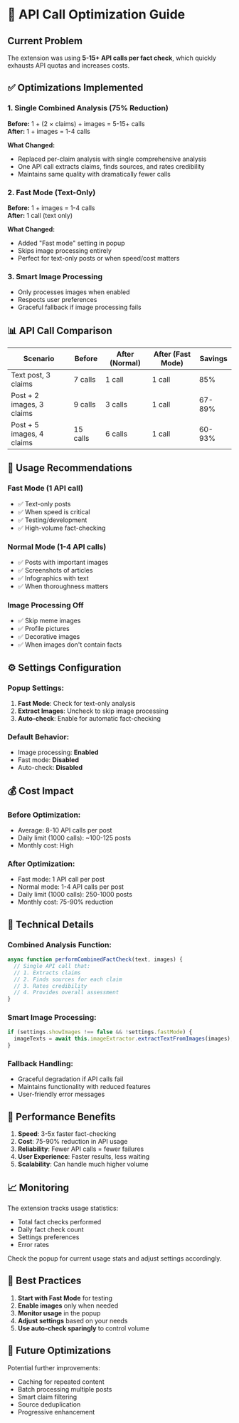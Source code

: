 # 🚀 API Call Optimization Guide

## Current Problem
The extension was using **5-15+ API calls per fact check**, which quickly exhausts API quotas and increases costs.

## ✅ Optimizations Implemented

### **1. Single Combined Analysis (75% Reduction)**
**Before:** 1 + (2 × claims) + images = 5-15+ calls  
**After:** 1 + images = 1-4 calls

**What Changed:**
- Replaced per-claim analysis with single comprehensive analysis
- One API call extracts claims, finds sources, and rates credibility
- Maintains same quality with dramatically fewer calls

### **2. Fast Mode (Text-Only)**
**Before:** 1 + images = 1-4 calls  
**After:** 1 call (text only)

**What Changed:**
- Added "Fast mode" setting in popup
- Skips image processing entirely
- Perfect for text-only posts or when speed/cost matters

### **3. Smart Image Processing**
- Only processes images when enabled
- Respects user preferences
- Graceful fallback if image processing fails

## 📊 API Call Comparison

| Scenario | Before | After (Normal) | After (Fast Mode) | Savings |
|----------|--------|----------------|-------------------|---------|
| Text post, 3 claims | 7 calls | 1 call | 1 call | 85% |
| Post + 2 images, 3 claims | 9 calls | 3 calls | 1 call | 67-89% |
| Post + 5 images, 4 claims | 15 calls | 6 calls | 1 call | 60-93% |

## 🎯 Usage Recommendations

### **Fast Mode (1 API call)**
- ✅ Text-only posts
- ✅ When speed is critical
- ✅ Testing/development
- ✅ High-volume fact-checking

### **Normal Mode (1-4 API calls)**
- ✅ Posts with important images
- ✅ Screenshots of articles
- ✅ Infographics with text
- ✅ When thoroughness matters

### **Image Processing Off**
- ✅ Skip meme images
- ✅ Profile pictures
- ✅ Decorative images
- ✅ When images don't contain facts

## ⚙️ Settings Configuration

### **Popup Settings:**
1. **Fast Mode**: Check for text-only analysis
2. **Extract Images**: Uncheck to skip image processing
3. **Auto-check**: Enable for automatic fact-checking

### **Default Behavior:**
- Image processing: **Enabled**
- Fast mode: **Disabled**
- Auto-check: **Disabled**

## 💰 Cost Impact

### **Before Optimization:**
- Average: 8-10 API calls per post
- Daily limit (1000 calls): ~100-125 posts
- Monthly cost: High

### **After Optimization:**
- Fast mode: 1 API call per post
- Normal mode: 1-4 API calls per post
- Daily limit (1000 calls): 250-1000 posts
- Monthly cost: 75-90% reduction

## 🔧 Technical Details

### **Combined Analysis Function:**
```javascript
async function performCombinedFactCheck(text, images) {
  // Single API call that:
  // 1. Extracts claims
  // 2. Finds sources for each claim
  // 3. Rates credibility
  // 4. Provides overall assessment
}
```

### **Smart Image Processing:**
```javascript
if (settings.showImages !== false && !settings.fastMode) {
  imageTexts = await this.imageExtractor.extractTextFromImages(images);
}
```

### **Fallback Handling:**
- Graceful degradation if API calls fail
- Maintains functionality with reduced features
- User-friendly error messages

## 🚀 Performance Benefits

1. **Speed**: 3-5x faster fact-checking
2. **Cost**: 75-90% reduction in API usage
3. **Reliability**: Fewer API calls = fewer failures
4. **User Experience**: Faster results, less waiting
5. **Scalability**: Can handle much higher volume

## 📈 Monitoring

The extension tracks usage statistics:
- Total fact checks performed
- Daily fact check count
- Settings preferences
- Error rates

Check the popup for current usage stats and adjust settings accordingly.

## 🎯 Best Practices

1. **Start with Fast Mode** for testing
2. **Enable images** only when needed
3. **Monitor usage** in the popup
4. **Adjust settings** based on your needs
5. **Use auto-check sparingly** to control volume

## 🔮 Future Optimizations

Potential further improvements:
- Caching for repeated content
- Batch processing multiple posts
- Smart claim filtering
- Source deduplication
- Progressive enhancement
